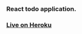 ### React todo application.

### [Live on Heroku](https://whispering-island-35059.herokuapp.com/ "React Todo")


